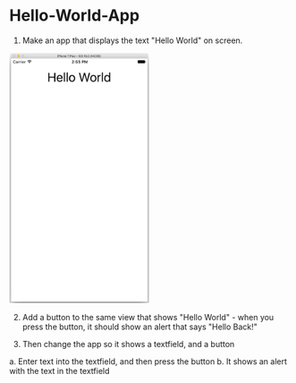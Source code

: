# Hello-World-App

1. Make an app that displays the text "Hello World" on screen.

<img src="Hello World App/Assets.xcassets/AppScreenshots.imageset/hello-world-app-1.png" width="250px" />


2. Add a button to the same view that shows "Hello World" - when you press the button, it should show an alert that says "Hello Back!"

3. Then change the app so it shows a textfield, and a button

  a. Enter text into the textfield, and then press the button 
  b. It shows an alert with the text in the textfield
